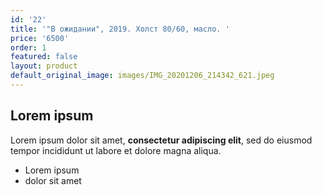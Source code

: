 ```yaml
---
id: '22'
title: '"В ожидании", 2019. Холст 80/60, масло. '
price: '6500'
order: 1
featured: false
layout: product
default_original_image: images/IMG_20201206_214342_621.jpeg
---
```

## Lorem ipsum

Lorem ipsum dolor sit amet, **consectetur adipiscing elit**, sed do eiusmod tempor incididunt ut labore et dolore magna aliqua.

- Lorem ipsum
- dolor sit amet